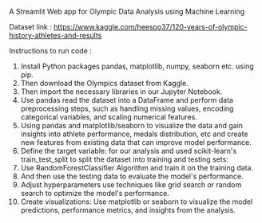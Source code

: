 A Streamlit Web app for Olympic Data Analysis using Machine Learning
 
Dataset link : https://www.kaggle.com/heesoo37/120-years-of-olympic-history-athletes-and-results

Instructions to run code :
1. Install Python packages pandas, matplotlib, numpy, seaborn etc. using pip.
2. Then download the Olympics dataset from Kaggle.
3. Then import the necessary libraries in our Jupyter Notebook.
4. Use pandas  read the dataset into a DataFrame and perform data preprocessing steps, such as handling missing values, encoding categorical variables, and scaling numerical features.
5. Using pandas and matplotlib/seaborn to visualize the data and gain insights into athlete performance, medals distribution, etc and create new features from existing data that can improve model performance.
6. Define the target variable: for our analysis and used scikit-learn's train_test_split to split the dataset into training and testing sets:
7. Use RandomForestClassifier Algorithm and train it on the training data.
8. And then use the testing data to evaluate the model's performance.
9. Adjust hyperparameters use techniques like grid search or random search to optimize the model's performance.
10. Create visualizations: Use matplotlib or seaborn to visualize the model predictions, performance metrics, and insights from the analysis.

